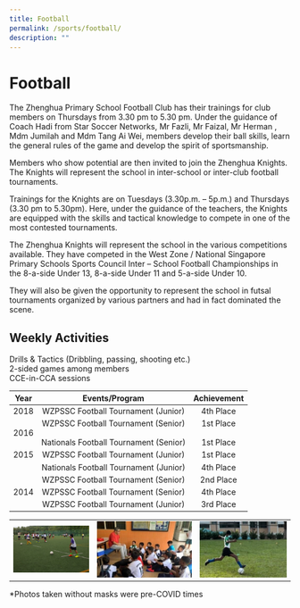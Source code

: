 ```yaml
---
title: Football
permalink: /sports/football/
description: ""
---
```

# Football

The Zhenghua Primary School Football Club has their trainings for club members on Thursdays from 3.30 pm to 5.30 pm. Under the guidance of Coach Hadi from Star Soccer Networks, Mr Fazli, Mr Faizal, Mr Herman , Mdm Jumilah and Mdm Tang Ai Wei, members develop their ball skills, learn the general rules of the game and develop the spirit of sportsmanship.

  

Members who show potential are then invited to join the Zhenghua Knights. The Knights will represent the school in inter-school or inter-club football tournaments.

  

Trainings for the Knights are on Tuesdays (3.30p.m. – 5p.m.) and Thursdays (3.30 pm to 5.30pm). Here, under the guidance of the teachers, the Knights are equipped with the skills and tactical knowledge to compete in one of the most contested tournaments.

  

The Zhenghua Knights will represent the school in the various competitions available. They have competed in the West Zone / National Singapore Primary Schools Sports Council Inter – School Football Championships in the 8-a-side Under 13, 8-a-side Under 11 and 5-a-side Under 10.

  

They will also be given the opportunity to represent the school in futsal tournaments organized by various partners and had in fact dominated the scene.

  

Weekly Activities
-----------------

Drills & Tactics (Dribbling, passing, shooting etc.)     
2-sided games among members     
CCE-in-CCA sessions


| Year |             Events/Program             | Achievement |
|:----:|:--------------------------------------:|:-----------:|
| 2018 |   WZPSSC Football Tournament (Junior)  |  4th Place  |
| 2016 |   WZPSSC Football Tournament (Senior)<br><br>Nationals Football Tournament (Senior)  |  1st Place<br><br>1st Place   |
| 2015 |   WZPSSC Football Tournament (Junior)  |  1st Place  |
|      | Nationals Football Tournament (Junior) |  4th Place  |
|      |   WZPSSC Football Tournament (Senior)  |  2nd Place  |
| 2014 |   WZPSSC Football Tournament (Senior)  |  4th Place  |
|      |   WZPSSC Football Tournament (Junior)  |  3rd Place  |


|   |   |   |
|:-:|:-:|:-:|
| ![](/images/ZHPS%20Experience/Sports/Football_1.png)   |  ![](/images/ZHPS%20Experience/Sports/Football_2.jpg)   |    ![](/images/ZHPS%20Experience/Sports/Football_3.jpg)     |

\*Photos taken without masks were pre-COVID times